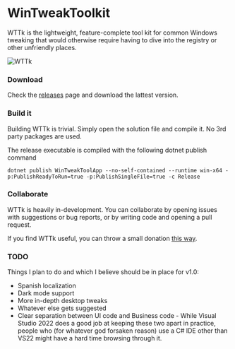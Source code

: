 # WinTweakToolkit

WTTk is the lightweight, feature-complete tool kit for common Windows tweaking that would otherwise require having to dive into the registry or other unfriendly places.

![WTTk](https://user-images.githubusercontent.com/22557859/190013569-e68adf27-513a-40f9-9a6c-636668294e41.png)

### Download

Check the [releases](https://github.com/markski1/WinTweakTool/releases) page and download the lattest version.

### Build it

Building WTTk is trivial. Simply open the solution file and compile it. No 3rd party packages are used.

The release executable is compiled with the following dotnet publish command
```
dotnet publish WinTweakToolApp --no-self-contained --runtime win-x64 -p:PublishReadyToRun=true -p:PublishSingleFile=true -c Release
```

### Collaborate

WTTk is heavily in-development. You can collaborate by opening issues with suggestions or bug reports, or by writing code and opening a pull request.

If you find WTTk useful, you can throw a small donation [this way](https://markski.ar/donate).

### TODO
Things I plan to do and which I believe should be in place for v1.0:

- Spanish localization
- Dark mode support
- More in-depth desktop tweaks
- Whatever else gets suggested
- Clear separation between UI code and Business code - While Visual Studio 2022 does a good job at keeping these two apart in practice, people who (for whatever god forsaken reason) use a C# IDE other than VS22 might have a hard time browsing through it.
